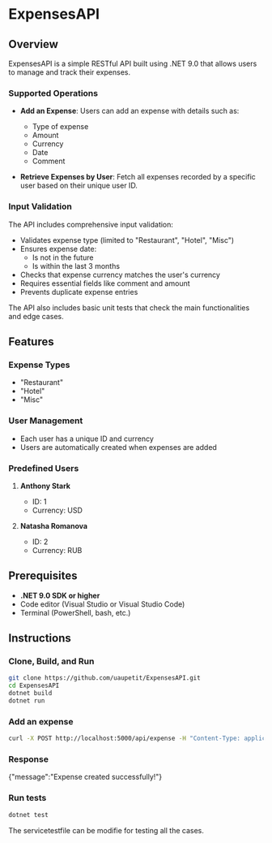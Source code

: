 # ExpensesAPI

## Overview

ExpensesAPI is a simple RESTful API built using .NET 9.0 that allows users to manage and track their expenses.

### Supported Operations

- **Add an Expense**: Users can add an expense with details such as:
  - Type of expense
  - Amount
  - Currency
  - Date
  - Comment

- **Retrieve Expenses by User**: Fetch all expenses recorded by a specific user based on their unique user ID.

### Input Validation

The API includes comprehensive input validation:

- Validates expense type (limited to "Restaurant", "Hotel", "Misc")
- Ensures expense date:
  - Is not in the future
  - Is within the last 3 months
- Checks that expense currency matches the user's currency
- Requires essential fields like comment and amount
- Prevents duplicate expense entries

The API also includes basic unit tests that check the main functionalities and edge cases.

## Features

### Expense Types
- "Restaurant"
- "Hotel"
- "Misc"

### User Management
- Each user has a unique ID and currency
- Users are automatically created when expenses are added

### Predefined Users
1. **Anthony Stark**
   - ID: 1
   - Currency: USD

2. **Natasha Romanova**
   - ID: 2
   - Currency: RUB

## Prerequisites

- **.NET 9.0 SDK or higher**
- Code editor (Visual Studio or Visual Studio Code)
- Terminal (PowerShell, bash, etc.)

## Instructions

### Clone, Build, and Run

```bash
git clone https://github.com/uaupetit/ExpensesAPI.git
cd ExpensesAPI
dotnet build
dotnet run
```

### Add an expense

```bash
curl -X POST http://localhost:5000/api/expense -H "Content-Type: application/json" -d '{ "user": { "id": 1, "firstName": "Anthony", "lastName": "Stark", "currency": "USD" }, "date": "2024-12-01", "type": "Restaurant", "
```

### Response

{"message":"Expense created successfully!"}

### Run tests

```bash
dotnet test
```

The servicetestfile can be modifie for testing all the cases.